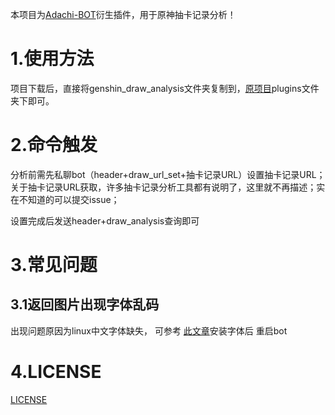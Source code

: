 本项目为[Adachi-BOT](https://github.com/SilveryStar/Adachi-BOT)衍生插件，用于原神抽卡记录分析！

# 1.使用方法

项目下载后，直接将genshin_draw_analysis文件夹复制到，[原项目](https://github.com/SilveryStar/Adachi-BOT)plugins文件夹下即可。

# 2.命令触发

分析前需先私聊bot（header+draw_url_set+抽卡记录URL）设置抽卡记录URL；关于抽卡记录URL获取，许多抽卡记录分析工具都有说明了，这里就不再描述；实在不知道的可以提交issue；

设置完成后发送header+draw_analysis查询即可

# 3.常见问题

## 3.1返回图片出现字体乱码

出现问题原因为linux中文字体缺失， 可参考 [此文章](https://www.cnblogs.com/helios-fz/p/13706157.html)安装字体后  重启bot

# 4.LICENSE

[LICENSE](https://github.com/wickedll/genshin_sign/blob/main/LICENSE)